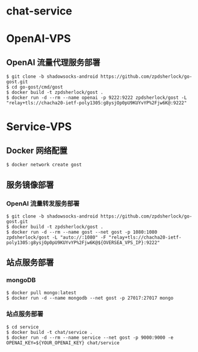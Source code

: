 # chat-service

# OpenAI-VPS
## OpenAI 流量代理服务部署
``` shell
$ git clone -b shadowsocks-android https://github.com/zpdsherlock/go-gost.git
$ cd go-gost/cmd/gost
$ docker build -t zpdsherlock/gost .
$ docker run -d --rm --name openai -p 9222:9222 zpdsherlock/gost -L "relay+tls://chacha20-ietf-poly1305:g8ysjOp0pU9KUYvYP%2Fjw6K@:9222"
```

# Service-VPS
## Docker 网络配置
``` shell
$ docker network create gost
```
## 服务镜像部署
### OpenAI 流量转发服务部署
``` shell
$ git clone -b shadowsocks-android https://github.com/zpdsherlock/go-gost.git
$ docker build -t zpdsherlock/gost .
$ docker run -d --rm --name gost --net gost -p 1080:1080 zpdsherlock/gost -L "auto://:1080" -F "relay+tls://chacha20-ietf-poly1305:g8ysjOp0pU9KUYvYP%2Fjw6K@${OVERSEA_VPS_IP}:9222"
```

## 站点服务部署
### mongoDB
``` shell
$ docker pull mongo:latest
$ docker run -d --name mongodb --net gost -p 27017:27017 mongo
```
### 站点服务部署
``` shell
$ cd service
$ docker build -t chat/service .
$ docker run -d --rm --name service --net gost -p 9000:9000 -e OPENAI_KEY=${YOUR_OPENAI_KEY} chat/service
```
